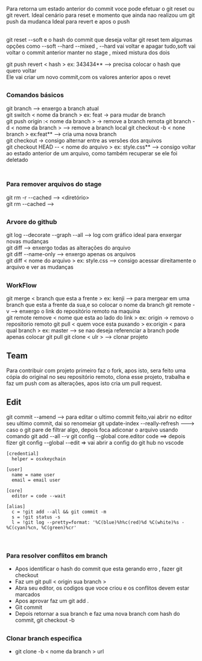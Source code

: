 Para retorna um estado anterior do commit voce pode efetuar o git reset ou git revert.
Ideal cenário para reset e momento que ainda nao realizou um git push da mudanca
Ideal para revert e apos o push

</br>
git reset --soft e o hash do commit que deseja voltar
git reset tem algumas opções como --soft --hard --mixed , --hard vai voltar e apagar tudo,soft vai voltar o commit anterior manter no stage , mixed mistura dos dois
</br>

git push revert < hash > ex: 343434** --> precisa colocar o hash que quero voltar</br>
Ele vai criar um novo commit,com os valores anterior apos o revet

##

### Comandos básicos
git branch --> enxergo a branch atual</br>
git switch < nome da branch > ex: feat -> para mudar de branch</br>
git push origin :< nome da branch >  -> remove a branch remota
git branch -d < nome da branch >  --> remove a branch local
git checkout -b < none branch > ex:feat** --> cria uma nova branch</br>
git checkout -> consigo alternar entre as versões dos arquivos</br>
git checkout HEAD -- < nome do arquivo > ex: style.css** --> consigo voltar ao estado anterior de um arquivo, como também recuperar se ele foi deletado</br>
</br>

##

### Para remover arquivos do stage 

git rm -r --cached --> <diretório>
</br>
git rm --cached  --> <arquivo>
</br>  

  
##

### Arvore do github
git log --decorate  --graph --all --> log com gráfico ideal para enxergar novas mudanças</br>
git diff --> enxergo todas as alterações do arquivo </br>
git diff --name-only --> enxergo apenas os arquivos </br>
git diff < nome do arquivo > ex: style.css --> consigo acessar direitamente o arquivo e ver as mudanças </br>


##

### WorkFlow

git merge < branch que esta a frente > ex: kenji --> para mergear em uma branch que esta a frente da sua,e so colocar o nome da branch
git remote -v --> enxergo o link do repositório remoto na maquina</br>
git remote remove < nome que esta ao lado do link > ex: origin -> removo o repositorio remoto
git pull < quem voce esta puxando > ex:origin < para qual branch > ex: master --> se nao deseja referenciar a branch pode apenas colocar git pull
git clone < ulr > --> clonar projeto

## Team
Para contribuir com projeto primeiro faz o fork, apos isto, sera feito uma cópia do original no seu repositório remoto, clona esse projeto, trabalha e faz um push com as alterações, apos isto cria um pull request.
</br>

## Edit
git commit --amend --> para editar o ultimo commit feito,vai abrir no editor seu ultimo commit, dai so renomeiar
git update-index --really-refresh ---> caso o git pare de filtrar algo, depois foca adiconar o arquivo usando comando git add --all --v 
git config --global core.editor code ==> depois fizer git config --global --edit => vai abrir a config do git hub no vscode


```git 
[credential]
  helper = osxkeychain

[user]
  name = name user
  email = email user

[core]
  editor = code --wait

[alias]
  c = !git add --all && git commit -m
  s = !git status -s
  l = !git log --pretty=format: '%C(blue)%h%c(red)%d %C(white)%s - %C(cyan)%cn, %C(green)%cr'



```

##

### Para resolver conflitos em branch
- Apos identificar o hash do commit que esta gerando erro , fazer git checkout <hash do commit>
- Faz um git pull < origin sua branch >
- Abra seu editor, os codigos que voce criou e os conflitos devem estar marcados
- Apos aprovar faz um git add .
- Git commit
- Depois retornar a sua branch  e faz uma nova branch com hash do commit, git checkout -b <branch> <hash do commit>  

##
  
### Clonar branch especifica
- git clone -b   < nome da branch > url




